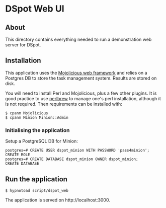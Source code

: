 
# DSpot Web UI

## About

This directory contains everything needed to run a demonstration web server for DSpot.


## Installation

This application uses the [Mojolicious web framework](https://mojolicious.org/) and relies on a Postgres DB to store the task management system. Results are stored on disk.

You will need to install Perl and Mojolicious, plus a few other plugins. It is good practice to use [perlbrew](https://perlbrew.pl/) to manage one's perl installation, although it is not required. Then requirements can be installed with:

```
$ cpanm Mojolicious
$ cpanm Minion Minion::Admin
```

### Initialising the application

Setup a PostgreSQL DB for Minion:

```
postgres=# CREATE USER dspot_minion WITH PASSWORD 'pass4minion';
CREATE ROLE
postgres=# CREATE DATABASE dspot_minion OWNER dspot_minion;
CREATE DATABASE
```


## Run the application

```
$ hypnotoad script/dspot_web
```

The application is served on http://localhost:3000.

